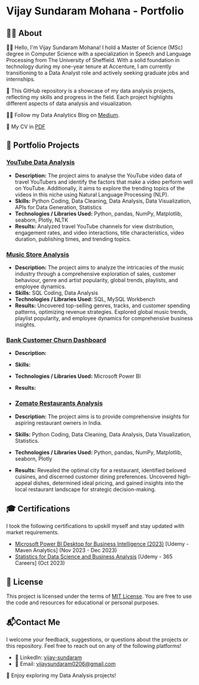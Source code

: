 # Vijay Sundaram Mohana - Portfolio

## 👦🏽 About

👋🏽 Hello, I'm Vijay Sundaram Mohana! I hold a Master of Science (MSc) degree in Computer Science with a specialization in Speech and Language Processing from The University of Sheffield. With a solid foundation in technology during my one-year tenure at Accenture, I am currently transitioning to a Data Analyst role and actively seeking graduate jobs and internships.

🚀 This GitHub repository is a showcase of my data analysis projects, reflecting my skills and progress in the field. Each project highlights different aspects of data analysis and visualization. 

✍🏽 Follow my Data Analytics Blog on [Medium](https://medium.com/@vijay_sundaram).
  
📄 My CV in [PDF](https://github.com/v1jaysundaram/my-portfolio/blob/main/Vijay%20Sundaram%20Mohana_CV.pdf)

## 📂 Portfolio Projects

### [YouTube Data Analysis](https://github.com/v1jaysundaram/my-portfolio/tree/main/YouTube%20Data%20Analysis)

- **Description:** The project aims to analyse the YouTube video data of travel YouTubers and identify the factors that make a video perform well on YouTube. Additionally, it aims to explore the trending topics of the videos in this niche using Natural Language Processing (NLP).
- **Skills:** Python Coding, Data Cleaning, Data Analysis, Data Visualization, APIs for Data Generation, Statistics
- **Technologies / Libraries Used:** Python, pandas, NumPy, Matplotlib, seaborn, Plotly, NLTK
- **Results:** Analyzed travel YouTube channels for view distribution, engagement rates, and video interactions, title characteristics, video duration, publishing times, and trending topics.

### [Music Store Analysis](https://github.com/v1jaysundaram/my-portfolio/tree/main/Music%20Store%20Analysis)
- **Description:** The project aims to analyze the intricacies of the music industry through a comprehensive exploration of sales, customer behaviour, genre and artist popularity, global trends, playlists, and employee dynamics.
- **Skills:** SQL Coding, Data Analysis
- **Technologies / Libraries Used:** SQL, MySQL Workbench
- **Results:** Uncovered top-selling genres, tracks, and customer spending patterns, optimizing revenue strategies. Explored global music trends, playlist popularity, and employee dynamics for comprehensive business insights.

 ### [Bank Customer Churn Dashboard](https://github.com/v1jaysundaram/my-portfolio/tree/main/Bank%20Customer%20Churn%20Dashboard)
- **Description:**
- **Skills:**
- **Technologies / Libraries Used:** Microsoft Power BI
- **Results:**

- ### [Zomato Restaurants Analysis](https://github.com/v1jaysundaram/my-portfolio/tree/main/Zomato%20Restaurants%20Analysis)

- **Description:** The project aims is to provide comprehensive insights for aspiring restaurant owners in India.
- **Skills:** Python Coding, Data Cleaning, Data Analysis, Data Visualization, Statistics.
- **Technologies / Libraries Used:** Python, pandas, NumPy, Matplotlib, seaborn, Plotly
- **Results:** Revealed the optimal city for a restaurant, identified beloved cuisines, and discerned customer dining preferences. Uncovered high-appeal dishes, determined ideal pricing, and gained insights into the local restaurant landscape for strategic decision-making.




 
<!---
- **Description:**
- **Skills:**
- **Technologies Used:**
- **Results:**
 --->


## 🎓 Certifications
 I took the following certifications to upskill myself and stay updated with market requirements. 
- [Microsoft Power BI Desktop for Business Intelligence (2023)](https://www.udemy.com/certificate/UC-9ccf64d3-50c6-460a-9970-a6d93bb4324b/) [Udemy - Maven Analytics] (Nov 2023 - Dec 2023)
- [Statistics for Data Science and Business Analysis](https://www.udemy.com/certificate/UC-8ae2cb14-08b8-4134-9892-f2f470eee331/) [Udemy - 365 Careers] (Oct 2023) 


## 📜 License

This project is licensed under the terms of [MIT License](https://github.com/v1jaysundaram/my-portfolio/blob/main/LICENSE). You are free to use the code and resources for educational or personal purposes.


## 📬Contact Me

I welcome your feedback, suggestions, or questions about the projects or this repository. Feel free to reach out on any of the following platforms!

- 🔗 LinkedIn: [vijay-sundaram](https://www.linkedin.com/in/vijay-sundaram/)
- 📧 Email: [vijaysundaram0206@gmail.com](vijaysundaram0206@gmail.com)


🚀 Enjoy exploring my Data Analysis projects!

 
